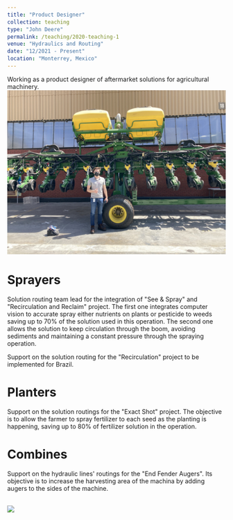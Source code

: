 ```yaml
---
title: "Product Designer"
collection: teaching
type: "John Deere"
permalink: /teaching/2020-teaching-1
venue: "Hydraulics and Routing"
date: "12/2021 - Present"
location: "Monterrey, Mexico"
---
```


Working as a product designer of aftermarket solutions for agricultural machinery. 
<br/><img src='/images/Deere.jpg'>

Sprayers 
====== 

Solution routing team lead for the integration of "See & Spray" and "Recirculation and Reclaim" project. The first one integrates computer vision to accurate spray either nutrients on plants or pesticide to weeds saving up to 70% of the solution used in this operation. The second one allows the solution to keep circulation through the boom, avoiding sediments and maintaining a constant pressure through the spraying operation.  

Support on the solution routing for the "Recirculation" project to be implemented for Brazil.  

Planters 
====== 

Support on the solution routings for the "Exact Shot" project. The objective is to allow the farmer to spray fertilizer to each seed as the planting is happening, saving up to 80% of fertilizer solution in the operation.  

Combines 
====== 

Support on the hydraulic lines' routings for the "End Fender Augers". Its objective is to increase the harvesting area of the machina by adding augers to the sides of the machine. 

<br/><img src='/images/DeereTeam.jepg'>